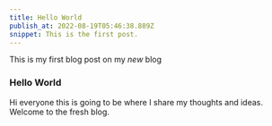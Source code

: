 ```yaml
---
title: Hello World
publish_at: 2022-08-19T05:46:38.889Z
snippet: This is the first post.
---
```


This is my first blog post on my _new_ blog

### Hello World

Hi everyone this is going to be where I share my thoughts and ideas. Welcome to
the fresh blog.

